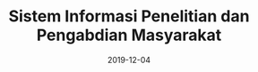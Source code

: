 ---
title:  "Sistem Informasi Penelitian dan Pengabdian Masyarakat"
date:   2019-12-04
slide_url: https://docs.google.com/presentation/d/153t598ZC7MfkMpDy_KHVqtknFU1Vat_UB_XcP6rIdJY/edit?usp=sharing
description: Presentasi Sistem Informasi Penelitian dan Pengabdian Masyarakat
---